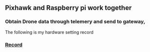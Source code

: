 ## Pixhawk and Raspberry pi work together
### Obtain Drone data through telemery and send to gateway,
The following is my hardware setting record
### [Record](https://github.com/ShawnSWu/DroneTelemetryToLoRaGateway)
